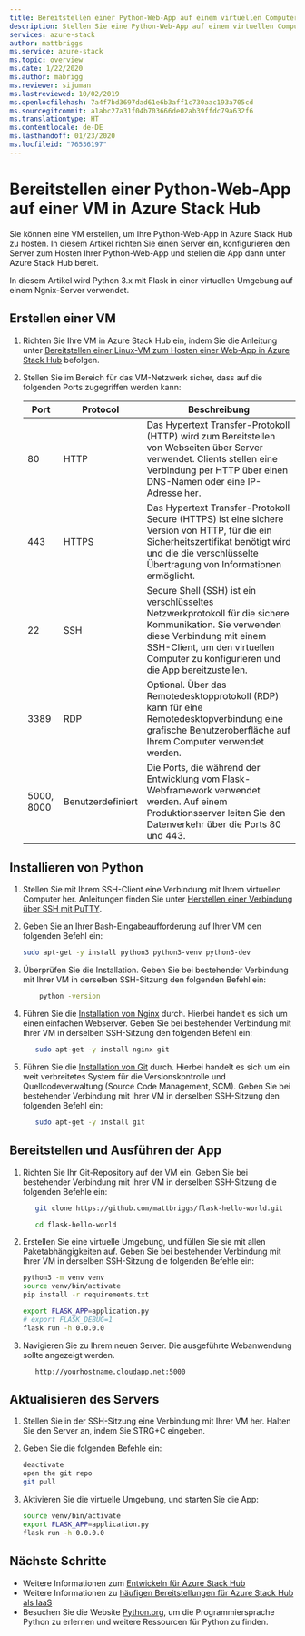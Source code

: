 ```yaml
---
title: Bereitstellen einer Python-Web-App auf einem virtuellen Computer in Azure Stack Hub | Microsoft-Dokumentation
description: Stellen Sie eine Python-Web-App auf einem virtuellen Computer in Azure Stack Hub bereit.
services: azure-stack
author: mattbriggs
ms.service: azure-stack
ms.topic: overview
ms.date: 1/22/2020
ms.author: mabrigg
ms.reviewer: sijuman
ms.lastreviewed: 10/02/2019
ms.openlocfilehash: 7a4f7bd3697dad61e6b3aff1c730aac193a705cd
ms.sourcegitcommit: a1abc27a31f04b703666de02ab39ffdc79a632f6
ms.translationtype: HT
ms.contentlocale: de-DE
ms.lasthandoff: 01/23/2020
ms.locfileid: "76536197"
---
```

# <a name="deploy-a-python-web-app-to-a-vm-in-azure-stack-hub"></a>Bereitstellen einer Python-Web-App auf einer VM in Azure Stack Hub

Sie können eine VM erstellen, um Ihre Python-Web-App in Azure Stack Hub zu hosten. In diesem Artikel richten Sie einen Server ein, konfigurieren den Server zum Hosten Ihrer Python-Web-App und stellen die App dann unter Azure Stack Hub bereit.

In diesem Artikel wird Python 3.x mit Flask in einer virtuellen Umgebung auf einem Ngnix-Server verwendet.

## <a name="create-a-vm"></a>Erstellen einer VM

1. Richten Sie Ihre VM in Azure Stack Hub ein, indem Sie die Anleitung unter [Bereitstellen einer Linux-VM zum Hosten einer Web-App in Azure Stack Hub](azure-stack-dev-start-howto-deploy-linux.md) befolgen.

2. Stellen Sie im Bereich für das VM-Netzwerk sicher, dass auf die folgenden Ports zugegriffen werden kann:

    | Port | Protocol | Beschreibung |
    | --- | --- | --- |
    | 80 | HTTP | Das Hypertext Transfer-Protokoll (HTTP) wird zum Bereitstellen von Webseiten über Server verwendet. Clients stellen eine Verbindung per HTTP über einen DNS-Namen oder eine IP-Adresse her. |
    | 443 | HTTPS | Das Hypertext Transfer-Protokoll Secure (HTTPS) ist eine sichere Version von HTTP, für die ein Sicherheitszertifikat benötigt wird und die die verschlüsselte Übertragung von Informationen ermöglicht. |
    | 22 | SSH | Secure Shell (SSH) ist ein verschlüsseltes Netzwerkprotokoll für die sichere Kommunikation. Sie verwenden diese Verbindung mit einem SSH-Client, um den virtuellen Computer zu konfigurieren und die App bereitzustellen. |
    | 3389 | RDP | Optional. Über das Remotedesktopprotokoll (RDP) kann für eine Remotedesktopverbindung eine grafische Benutzeroberfläche auf Ihrem Computer verwendet werden.   |
    | 5000, 8000 | Benutzerdefiniert | Die Ports, die während der Entwicklung vom Flask-Webframework verwendet werden. Auf einem Produktionsserver leiten Sie den Datenverkehr über die Ports 80 und 443. |

## <a name="install-python"></a>Installieren von Python

1. Stellen Sie mit Ihrem SSH-Client eine Verbindung mit Ihrem virtuellen Computer her. Anleitungen finden Sie unter [Herstellen einer Verbindung über SSH mit PuTTY](azure-stack-dev-start-howto-ssh-public-key.md#connect-with-ssh-by-using-putty).
2. Geben Sie an Ihrer Bash-Eingabeaufforderung auf Ihrer VM den folgenden Befehl ein:

    ```bash  
    sudo apt-get -y install python3 python3-venv python3-dev
    ```

3. Überprüfen Sie die Installation. Geben Sie bei bestehender Verbindung mit Ihrer VM in derselben SSH-Sitzung den folgenden Befehl ein:

    ```bash  
        python -version
    ```

3. Führen Sie die [Installation von Nginx](https://www.nginx.com/resources/wiki/) durch. Hierbei handelt es sich um einen einfachen Webserver. Geben Sie bei bestehender Verbindung mit Ihrer VM in derselben SSH-Sitzung den folgenden Befehl ein:

    ```bash  
       sudo apt-get -y install nginx git
    ```

4. Führen Sie die [Installation von Git](https://git-scm.com) durch. Hierbei handelt es sich um ein weit verbreitetes System für die Versionskontrolle und Quellcodeverwaltung (Source Code Management, SCM). Geben Sie bei bestehender Verbindung mit Ihrer VM in derselben SSH-Sitzung den folgenden Befehl ein:

    ```bash  
       sudo apt-get -y install git
    ```

## <a name="deploy-and-run-the-app"></a>Bereitstellen und Ausführen der App

1. Richten Sie Ihr Git-Repository auf der VM ein. Geben Sie bei bestehender Verbindung mit Ihrer VM in derselben SSH-Sitzung die folgenden Befehle ein:

    ```bash  
       git clone https://github.com/mattbriggs/flask-hello-world.git
    
       cd flask-hello-world
    ```

2. Erstellen Sie eine virtuelle Umgebung, und füllen Sie sie mit allen Paketabhängigkeiten auf. Geben Sie bei bestehender Verbindung mit Ihrer VM in derselben SSH-Sitzung die folgenden Befehle ein:

    ```bash  
    python3 -m venv venv
    source venv/bin/activate
    pip install -r requirements.txt
    
    export FLASK_APP=application.py
    # export FLASK_DEBUG=1 
    flask run -h 0.0.0.0
    ```

3. Navigieren Sie zu Ihrem neuen Server. Die ausgeführte Webanwendung sollte angezeigt werden.

    ```HTTP  
       http://yourhostname.cloudapp.net:5000
    ```

## <a name="update-your-server"></a>Aktualisieren des Servers

1. Stellen Sie in der SSH-Sitzung eine Verbindung mit Ihrer VM her. Halten Sie den Server an, indem Sie STRG+C eingeben.

2. Geben Sie die folgenden Befehle ein:

    ```bash  
    deactivate
    open the git repo
    git pull
    ```

3. Aktivieren Sie die virtuelle Umgebung, und starten Sie die App:

    ```bash  
    source venv/bin/activate
    export FLASK_APP=application.py
    flask run -h 0.0.0.0
    ```

## <a name="next-steps"></a>Nächste Schritte

- Weitere Informationen zum [Entwickeln für Azure Stack Hub](azure-stack-dev-start.md)
- Weitere Informationen zu [häufigen Bereitstellungen für Azure Stack Hub als IaaS](azure-stack-dev-start-deploy-app.md)
- Besuchen Sie die Website [Python.org](https://www.python.org), um die Programmiersprache Python zu erlernen und weitere Ressourcen für Python zu finden.
